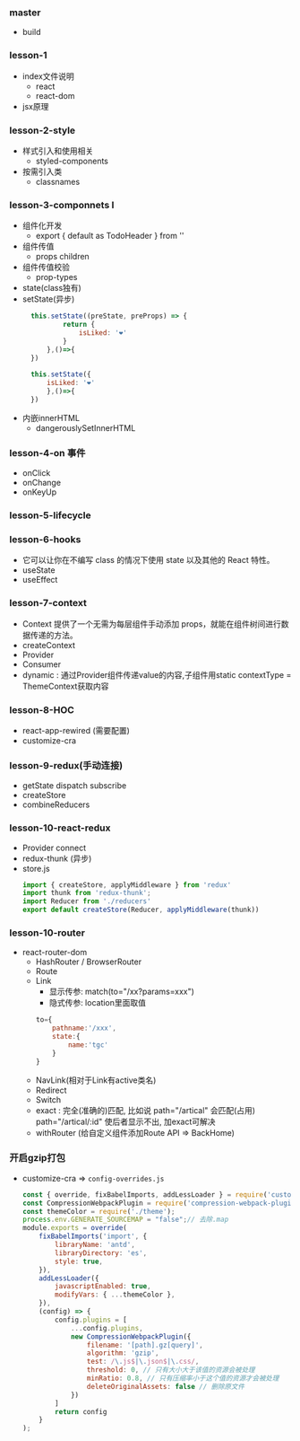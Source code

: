 ### master 
+ build

### lesson-1 
+ index文件说明
  + react
  + react-dom
+ jsx原理

### lesson-2-style 
+ 样式引入和使用相关
  + styled-components
+ 按需引入类
  + classnames

### lesson-3-componnets l
+ 组件化开发
  + export { default as TodoHeader } from ''
+ 组件传值
  + props children
+ 组件传值校验
  + prop-types
+ state(class独有)
+ setState(异步)
  ```js
    this.setState((preState, preProps) => {
            return {
                isLiked: '❤'
            }
        },()=>{
    })
    
    this.setState({
        isLiked: '❤'
        },()=>{
    })
  ```
+ 内嵌innerHTML
  + dangerouslySetInnerHTML
### lesson-4-on 事件
+  onClick
+  onChange
+  onKeyUp

### lesson-5-lifecycle

### lesson-6-hooks 
+ 它可以让你在不编写 class 的情况下使用 state 以及其他的 React 特性。
+ useState
+ useEffect 

### lesson-7-context
+ Context 提供了一个无需为每层组件手动添加 props，就能在组件树间进行数据传递的方法。
+ createContext
+ Provider
+ Consumer
+ dynamic : 通过Provider组件传递value的内容,子组件用static contextType = ThemeContext获取内容

### lesson-8-HOC
+ react-app-rewired (需要配置)
+ customize-cra

### lesson-9-redux(手动连接)
+ getState dispatch subscribe 
+ createStore
+ combineReducers

### lesson-10-react-redux
+ Provider connect
+ redux-thunk (异步)
+ store.js
    ```js
    import { createStore, applyMiddleware } from 'redux'
    import thunk from 'redux-thunk';
    import Reducer from './reducers'
    export default createStore(Reducer, applyMiddleware(thunk))
    ```

### lesson-10-router
+ react-router-dom
  + HashRouter / BrowserRouter
  + Route
  + Link
    + 显示传参: match(to="/xx?params=xxx")
    + 隐式传参: location里面取值
     ```js
     to={
         pathname:'/xxx',
         state:{
             name:'tgc'
         }
     }
      ```
  + NavLink(相对于Link有active类名)
  + Redirect
  + Switch
  + exact : 完全(准确的)匹配, 比如说 path="/artical" 会匹配(占用)  path="/artical/:id" 使后者显示不出, 加exact可解决
  + withRouter (给自定义组件添加Route API => BackHome)

### 开启gzip打包
+ customize-cra => `config-overrides.js`
    ```js
    const { override, fixBabelImports, addLessLoader } = require('customize-cra');
    const CompressionWebpackPlugin = require('compression-webpack-plugin');
    const themeColor = require('./theme');
    process.env.GENERATE_SOURCEMAP = "false";// 去除.map
    module.exports = override(
        fixBabelImports('import', {
            libraryName: 'antd',
            libraryDirectory: 'es',
            style: true,
        }),
        addLessLoader({
            javascriptEnabled: true,
            modifyVars: { ...themeColor },
        }),
        (config) => {
            config.plugins = [
                ...config.plugins,
                new CompressionWebpackPlugin({
                    filename: '[path].gz[query]',
                    algorithm: 'gzip',
                    test: /\.js$|\.json$|\.css/,
                    threshold: 0, // 只有大小大于该值的资源会被处理
                    minRatio: 0.8, // 只有压缩率小于这个值的资源才会被处理
                    deleteOriginalAssets: false // 删除原文件
                })
            ]
            return config
        }
    );
    ```